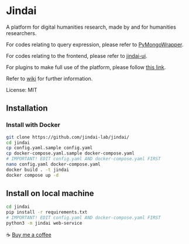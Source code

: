 # Jindai

A platform for digital humanities research, made by and for humanities researchers.

For codes relating to query expression, please refer to [PyMongoWrapper](https://github.com/zhuth/PyMongoWrapper).

For codes relating to the frontend, please refer to [jindai-ui](https://github.com/jindai-lab/jindai-ui).

For plugins to make full use of the platform, please follow [this link](https://pan.baidu.com/s/11_QT5mG1gw7mNjz23EQGGA?pwd=s8gq).

Refer to [wiki](https://github.com/jindai-lab/jindai/wiki) for further information.

License: MIT


## Installation

### Install with Docker

```bash
git clone https://github.com/jindai-lab/jindai/
cd jindai
cp config.yaml.sample config.yaml
cp docker-compose.yaml.sample docker-compose.yaml
# IMPORTANT! EDIT config.yaml AND docker-compose.yaml FIRST
nano config.yaml docker-compose.yaml
docker build . -t jindai
docker compose up -d
```

## Install on local machine

```bash
cd jindai
pip install -r requirements.txt
# IMPORTANT! EDIT config.yaml AND docker-compose.yaml FIRST
python3 -m jindai web-service
```

☕ [Buy me a coffee](https://www.buymeacoffee.com/zhuth90)
